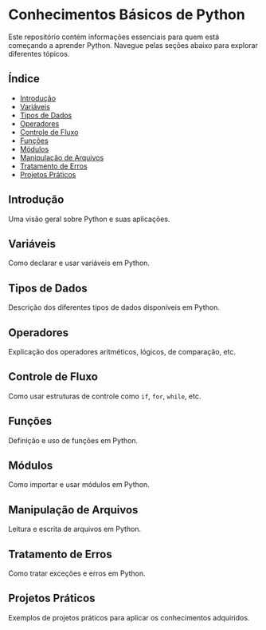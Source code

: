 
# Conhecimentos Básicos de Python

Este repositório contém informações essenciais para quem está começando a aprender Python. Navegue pelas seções abaixo para explorar diferentes tópicos.

## Índice

- [Introdução](#introdução)
- [Variáveis](#variáveis)
- [Tipos de Dados](#tipos-de-dados)
- [Operadores](#operadores)
- [Controle de Fluxo](#controle-de-fluxo)
- [Funções](#funções)
- [Módulos](#módulos)
- [Manipulação de Arquivos](#manipulação-de-arquivos)
- [Tratamento de Erros](#tratamento-de-erros)
- [Projetos Práticos](#projetos-práticos)

## Introdução
Uma visão geral sobre Python e suas aplicações.

## Variáveis
Como declarar e usar variáveis em Python.

## Tipos de Dados
Descrição dos diferentes tipos de dados disponíveis em Python.

## Operadores
Explicação dos operadores aritméticos, lógicos, de comparação, etc.

## Controle de Fluxo
Como usar estruturas de controle como `if`, `for`, `while`, etc.

## Funções
Definição e uso de funções em Python.

## Módulos
Como importar e usar módulos em Python.

## Manipulação de Arquivos
Leitura e escrita de arquivos em Python.

## Tratamento de Erros
Como tratar exceções e erros em Python.

## Projetos Práticos
Exemplos de projetos práticos para aplicar os conhecimentos adquiridos.
